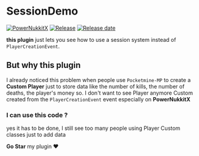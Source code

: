 # SessionDemo
[![PowerNukkitX](https://img.shields.io/badge/PowerNukkitX-green)](https://github.com/PowerNukkitX/PowerNukkitX)
[![Release](https://img.shields.io/github/v/release/PowerNukkitX/SessionDemo)](https://github.com/PowerNukkitX/SessionDemo/releases)
[![Release date](https://img.shields.io/github/release-date/PowerNukkitX/SessionDemo)](https://github.com/PowerNukkitX/SessionDemo/releases)

**this plugin** just lets you see how to use a session system instead of `PlayerCreationEvent`.

## But why this plugin

I already noticed this problem when people use `Pocketmine-MP` to create a **Custom Player** just to store data like the number of kills, the number of deaths, the player's money so. I don't want to see Player anymore Custom created from the `PlayerCreationEvent` event especially on **PowerNukkitX**

### I can use this code ?
yes it has to be done, I still see too many people using Player Custom classes just to add data

**Go Star** my plugin ❤
